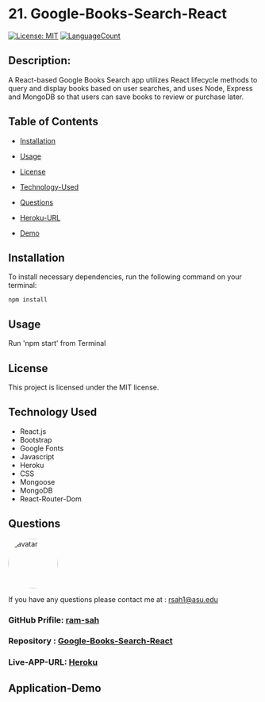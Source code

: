 # 21. Google-Books-Search-React

[![License: MIT](https://img.shields.io/badge/License-MIT-green.svg)](https://opensource.org/licenses/MIT)
[![LanguageCount](https://img.shields.io/github/languages/count/ram-sah/Google-Books-Search-React)](https://github.com/ram-sah/Google-Books-Search-React)

## Description: 

A React-based Google Books Search app utilizes React lifecycle methods to query and display books based on user searches, and uses Node, Express and MongoDB so that users can save books to review or purchase later.
         
## Table of Contents
       
* [Installation](#installation)
            
* [Usage](#usage)
            
* [License](#license)

* [Technology-Used](#Technology-Used)
            
* [Questions](#Questions)

* [Heroku-URL](https://google-book-search20.herokuapp.com)

* [Demo](#Application-Demo)
         
## Installation
            
To install necessary dependencies, run the following command on your terminal:
            
```
npm install
```
        
## Usage
            
Run 'npm start' from Terminal

## License 
            
This project is licensed under the MIT license.

## Technology Used
* React.js
* Bootstrap
* Google Fonts
* Javascript
* Heroku
* CSS
* Mongoose
* MongoDB
* React-Router-Dom

## Questions
            
<img src="https://github.com/ram-sah.png" alt="avatar" style="border-radius: 50px" width="100" />
            
If you have any questions please contact me at : rsah1@asu.edu
### GitHub Prifile: [ram-sah](https://github.com/ram-sah) 
### Repository : [Google-Books-Search-React](https://github.com/ram-sah/Google-Books-Search-React)
### Live-APP-URL: [Heroku](https://google-book-search20.herokuapp.com/)

## Application-Demo 
